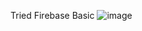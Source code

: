 Tried Firebase Basic 
![image](https://github.com/user-attachments/assets/fb95cbd7-9620-4a12-8db7-be98b5fd8db0)
